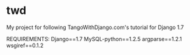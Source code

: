 # twd
My project for following TangoWithDjango.com's tutorial for Django 1.7

REQUIREMENTS:
Django==1.7
MySQL-python==1.2.5
argparse==1.2.1
wsgiref==0.1.2
